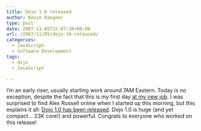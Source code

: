 ```yaml
---
title: Dojo 1.0 released
author: Kevin Dangoor
type: post
date: 2007-11-05T15:07:38+00:00
url: /2007/11/05/dojo-10-released/
categories:
  - JavaScript
  - Software Development
tags:
  - dojo
  - JavaScript

---
```

I&#8217;m an early riser, usually starting work around 7AM Eastern. Today is no exception, despite the fact that this is my first day [at my new job][1]. I was surprised to find Alex Russell online when I started up this morning, but this explains it all: [Dojo 1.0 has been released][2]. Dojo 1.0 is huge (and yet compact&#8230; 23K core!) and powerful. Congrats to everyone who worked on this release!

 [1]: http://www.sitepen.com/
 [2]: http://dojotoolkit.org/2007/11/05/dojo-1-0